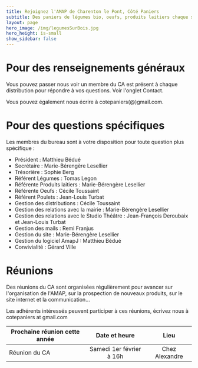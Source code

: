 ```yaml
---
title: Rejoignez l'AMAP de Charenton le Pont, Côté Paniers
subtitle: Des paniers de légumes bio, oeufs, produits laitiers chaque semaine...
layout: page
hero_image: /img/legumesSurBois.jpg
hero_height: is-small
show_sidebar: false
---
```


# Pour des renseignements généraux

Vous pouvez passer nous voir un membre du CA est présent à chaque distribution pour répondre à vos questions. Voir l'onglet Contact.

Vous pouvez également nous écrire à cotepaniers(@)gmail.com.

# Pour des questions spécifiques

Les membres du bureau sont à votre disposition pour toute question plus spécifique : 

- Président : Matthieu Bédué
- Secrétaire : Marie-Bérengère Lesellier
- Trésorière : Sophie Berg
- Référent Légumes : Tomas Legon
- Référente Produits laitiers : Marie-Bérengère Lesellier
- Référente Oeufs : Cécile Toussaint
- Référent Poulets : Jean-Louis Turbat
- Gestion des distributions : Cécile Toussaint
- Gestion des relations avec la mairie : Marie-Bérengère Lesellier
- Gestion des relations avec le Studio Théâtre : Jean-François Deroubaix et Jean-Louis Turbat
- Gestion des mails : Remi Franjus
- Gestion du site : Marie-Bérengère Lesellier
- Gestion du logiciel AmapJ : Matthieu Bédué
- Convivialité : Gérard Ville

# Réunions

Des réunions du CA sont organisées régulièrement pour avancer sur l'organisation de l'AMAP, sur la prospection de nouveaux produits, sur le site internet et la communication...

Les adhérents intéressés peuvent participer à ces réunions, écrivez nous à cotepaniers at gmail.com

| Prochaine réunion cette année | Date et heure | Lieu |
| --- | :---: | :---: |
| Réunion du CA | Samedi 1er février à 16h | Chez Alexandre |


